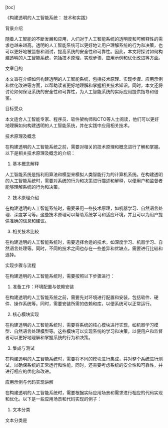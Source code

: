 
[toc]                    
                
                
《构建透明的人工智能系统： 技术和实践》

背景介绍

随着人工智能的不断发展和应用，人们对于人工智能系统的透明度和可解释性的需求也越来越高。透明的人工智能系统可以更好地让用户理解系统的行为和决策，也可以更好地被监督和测试，提高系统的安全性和可靠性。因此，本文将探讨如何构建透明的人工智能系统，包括技术原理、实现步骤、应用示例和优化改进等方面。

文章目的

本文旨在介绍如何构建透明的人工智能系统，包括技术原理、实现步骤、应用示例和优化改进等方面，以帮助读者更好地理解和掌握相关技术知识。同时，本文还将讨论如何保证系统的安全性和可靠性，为人工智能系统的实际应用提供指导和借鉴。

目标受众

本文适合人工智能专家、程序员、软件架构师和CTO等人士阅读，他们可以更好地理解如何构建透明的人工智能系统，并在实践中应用相关技术。

技术原理及概念

在构建透明的人工智能系统之前，需要对相关的技术原理和概念进行了解和掌握。以下是相关技术原理及概念的介绍：

1. 基本概念解释

人工智能系统是指利用算法和模型来模拟人类智能行为的计算机系统。在构建透明的人工智能系统时，需要对系统的行为和决策进行描述和解释，以便用户和监督者能够理解系统的行为和决策。

2. 技术原理介绍

在构建透明的人工智能系统时，需要采用一些技术原理，如机器学习、自然语言处理、深度学习等。这些技术原理可以帮助系统学习和适应环境，并且可以为用户提供准确的信息和建议。

3. 相关技术比较

在构建透明的人工智能系统时，需要选择合适的技术，如深度学习、机器学习、自然语言处理等。同时，不同的技术之间也存在一些差异和优缺点，需要进行比较和选择。

实现步骤与流程

在构建透明的人工智能系统时，需要按照以下步骤进行：

1. 准备工作：环境配置与依赖安装

在构建透明的人工智能系统之前，需要先对环境进行配置和安装，包括软件、硬件、操作系统等。同时，需要安装所需的依赖和库，以便系统可以正常运行。

2. 核心模块实现

在构建透明的人工智能系统时，需要将系统的核心模块进行实现，如机器学习模型、自然语言处理模型等。这些模块可以实现系统的学习和决策，以便用户和监督者可以更好地理解和掌握系统的行为和决策。

3. 集成与测试

在构建透明的人工智能系统时，需要将不同的模块进行集成，并对整个系统进行测试，以确保系统的正常运行和性能。同时，还需要考虑系统的安全性和可靠性，并进行相应的优化和改进。

应用示例与代码实现讲解

在构建透明的人工智能系统时，需要根据实际应用场景和需求进行相应的代码实现和优化。以下是一些应用场景和代码实现的例子：

1. 文本分类

文本分类是

